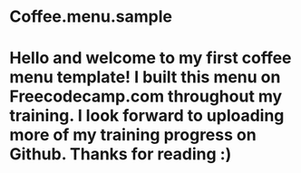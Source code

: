 # Coffee.menu.sample
# Hello and welcome to my first coffee menu template! I built this menu on Freecodecamp.com throughout my training. I look forward to uploading more of my training progress on Github. Thanks for reading :) 
